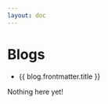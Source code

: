 ```yaml
---
layout: doc
---
```


<script setup>
  import {data as group_blogs} from './group_project/group_project.data';
  import { withBase } from 'vitepress';
</script>

# Blogs

<ul v-if="group_blogs.length > 0">
  <li v-for="blog of group_blogs">
    <a :href="withBase(blog.url)">{{ blog.frontmatter.title }}</a>
  </li>
</ul>
<p v-else>
  Nothing here yet!
</p>

